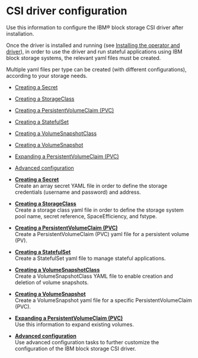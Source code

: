 # CSI driver configuration

Use this information to configure the IBM® block storage CSI driver after installation.

Once the driver is installed and running \(see [Installing the operator and driver](csi_ug_install_operator.md)\), in order to use the driver and run stateful applications using IBM block storage systems, the relevant yaml files must be created.

Multiple yaml files per type can be created \(with different configurations\), according to your storage needs.

-   [Creating a Secret](csi_ug_config_create_secret.md)
-   [Creating a StorageClass](csi_ug_config_create_storageclasses.md)
-   [Creating a PersistentVolumeClaim \(PVC\)](csi_ug_config_create_pvc.md)
-   [Creating a StatefulSet](csi_ug_config_create_statefulset.md)
-   [Creating a VolumeSnapshotClass](csi_ug_config_enable_snapshot.md)
-   [Creating a VolumeSnapshot](csi_ug_config_create_snapshots.md)
-   [Expanding a PersistentVolumeClaim \(PVC\)](csi_ug_config_expandvol.md)
-   [Advanced configuration](csi_ug_config_advanced.md)

-   **[Creating a Secret](csi_ug_config_create_secret.md)**  
Create an array secret YAML file in order to define the storage credentials \(username and password\) and address.
-   **[Creating a StorageClass](csi_ug_config_create_storageclasses.md)**  
Create a storage class yaml file in order to define the storage system pool name, secret reference, SpaceEfficiency, and fstype.
-   **[Creating a PersistentVolumeClaim \(PVC\)](csi_ug_config_create_pvc.md)**  
Create a PersistentVolumeClaim \(PVC\) yaml file for a persistent volume \(PV\).
-   **[Creating a StatefulSet](csi_ug_config_create_statefulset.md)**  
Create a StatefulSet yaml file to manage stateful applications.
-   **[Creating a VolumeSnapshotClass](csi_ug_config_enable_snapshot.md)**  
Create a VolumeSnapshotClass YAML file to enable creation and deletion of volume snapshots.
-   **[Creating a VolumeSnapshot](csi_ug_config_create_snapshots.md)**  
Create a VolumeSnapshot yaml file for a specific PersistentVolumeClaim \(PVC\).
-   **[Expanding a PersistentVolumeClaim \(PVC\)](csi_ug_config_expandvol.md)**  
Use this information to expand existing volumes.
-   **[Advanced configuration](csi_ug_config_advanced.md)**  
Use advanced configuration tasks to further customize the configuration of the IBM block storage CSI driver.

